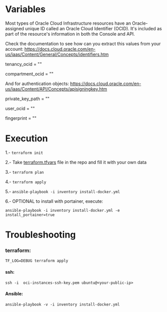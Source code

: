 Variables
=========

Most types of Oracle Cloud Infrastructure resources have an Oracle-assigned unique ID called an Oracle Cloud Identifier (OCID). It's included as part of the resource's information in both the Console and API.

Check the documentation to see how can you extract this values from your account: https://docs.cloud.oracle.com/en-us/iaas/Content/General/Concepts/identifiers.htm

tenancy_ocid = ""

compartment_ocid = ""


And for authentication objects: https://docs.cloud.oracle.com/en-us/iaas/Content/API/Concepts/apisigningkey.htm

private_key_path = ""

user_ocid = ""

fingerprint = ""

Execution
=========

1.- ```terraform init```

2.- Take [terraform.tfvars](/terraform.tfvars) file in the repo and fill it with your own data

3.- ```terraform plan```

4.- ```terraform apply```

5.- ```ansible-playbook -i inventory install-docker.yml```

6.- OPTIONAL to install  with portainer, execute:

```
ansible-playbook -i inventory install-docker.yml -e install_portainer=true
```

Troubleshooting
=========
### terraform:
```TF_LOG=DEBUG terraform apply  ```

#### ssh:
```ssh -i  oci-instances-ssh-key.pem ubuntu@<your-public-ip>```

#### Ansible:
```ansible-playbook -v -i inventory install-docker.yml```
